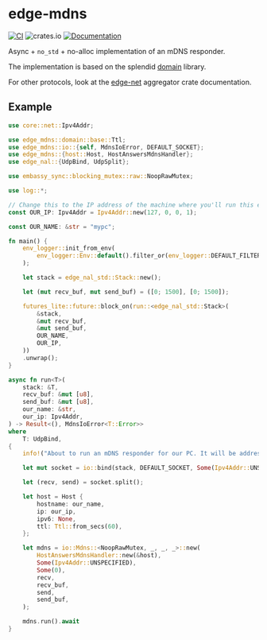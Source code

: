 # edge-mdns

[![CI](https://github.com/ivmarkov/edge-net/actions/workflows/ci.yml/badge.svg)](https://github.com/ivmarkov/edge-net/actions/workflows/ci.yml)
![crates.io](https://img.shields.io/crates/v/edge-net.svg)
[![Documentation](https://docs.rs/edge-net/badge.svg)](https://docs.rs/edge-net)

Async + `no_std` + no-alloc implementation of an mDNS responder.

The implementation is based on the splendid [domain](https://github.com/NLnetLabs/domain) library.

For other protocols, look at the [edge-net](https://github.com/ivmarkov/edge-net) aggregator crate documentation.

## Example

```rust
use core::net::Ipv4Addr;

use edge_mdns::domain::base::Ttl;
use edge_mdns::io::{self, MdnsIoError, DEFAULT_SOCKET};
use edge_mdns::{host::Host, HostAnswersMdnsHandler};
use edge_nal::{UdpBind, UdpSplit};

use embassy_sync::blocking_mutex::raw::NoopRawMutex;

use log::*;

// Change this to the IP address of the machine where you'll run this example
const OUR_IP: Ipv4Addr = Ipv4Addr::new(127, 0, 0, 1);

const OUR_NAME: &str = "mypc";

fn main() {
    env_logger::init_from_env(
        env_logger::Env::default().filter_or(env_logger::DEFAULT_FILTER_ENV, "info"),
    );

    let stack = edge_nal_std::Stack::new();

    let (mut recv_buf, mut send_buf) = ([0; 1500], [0; 1500]);

    futures_lite::future::block_on(run::<edge_nal_std::Stack>(
        &stack,
        &mut recv_buf,
        &mut send_buf,
        OUR_NAME,
        OUR_IP,
    ))
    .unwrap();
}

async fn run<T>(
    stack: &T,
    recv_buf: &mut [u8],
    send_buf: &mut [u8],
    our_name: &str,
    our_ip: Ipv4Addr,
) -> Result<(), MdnsIoError<T::Error>>
where
    T: UdpBind,
{
    info!("About to run an mDNS responder for our PC. It will be addressable using {our_name}.local, so try to `ping {our_name}.local`.");

    let mut socket = io::bind(stack, DEFAULT_SOCKET, Some(Ipv4Addr::UNSPECIFIED), Some(0)).await?;

    let (recv, send) = socket.split();

    let host = Host {
        hostname: our_name,
        ip: our_ip,
        ipv6: None,
        ttl: Ttl::from_secs(60),
    };

    let mdns = io::Mdns::<NoopRawMutex, _, _, _>::new(
        HostAnswersMdnsHandler::new(&host),
        Some(Ipv4Addr::UNSPECIFIED),
        Some(0),
        recv,
        recv_buf,
        send,
        send_buf,
    );

    mdns.run().await
}
```
